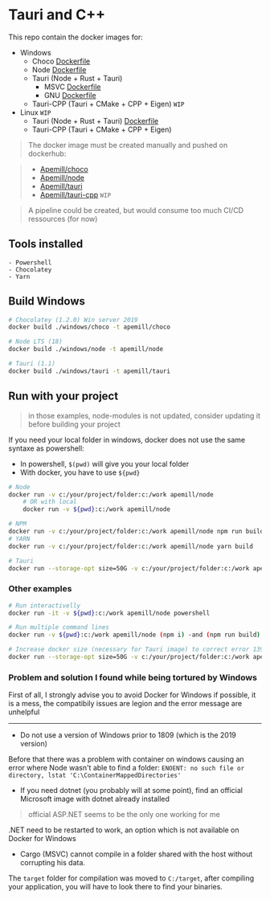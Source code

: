 # Tauri and C++

This repo contain the docker images for:

  - Windows
    - Choco [Dockerfile](https://github.com/Apemill/tauri-docker/blob/main/windows/choco/Dockerfile)
    - Node [Dockerfile](https://github.com/Apemill/tauri-docker/blob/main/windows/node/Dockerfile)
    - Tauri (Node + Rust + Tauri)
      - MSVC [Dockerfile](https://github.com/Apemill/tauri-docker/blob/main/windows/tauri/Dockerfile)
      - GNU [Dockerfile](https://github.com/Apemill/tauri-docker/blob/main/windows/tauri.gnu/Dockerfile)
    - Tauri-CPP (Tauri + CMake + CPP + Eigen) `WIP`
  - Linux `WIP`
    - Tauri (Node + Rust + Tauri) [Dockerfile](https://github.com/Apemill/tauri-docker/blob/main/linux/tauri/Dockerfile)
    - Tauri-CPP (Tauri + CMake + CPP + Eigen)

> The docker image must be created manually and pushed on dockerhub:

>  - [Apemill/choco](https://hub.docker.com/r/apemill/choco)
>  - [Apemill/node](https://hub.docker.com/r/apemill/node)
>  - [Apemill/tauri](https://hub.docker.com/r/apemill/tauri)
>  - [Apemill/tauri-cpp](https://hub.docker.com/r/apemill/tauri-cpp) `WIP`

> A pipeline could be created, but would consume too much CI/CD ressources (for now)

## Tools installed

    - Powershell
    - Chocolatey
    - Yarn

## Build Windows

```sh
# Chocolatey (1.2.0) Win server 2019
docker build ./windows/choco -t apemill/choco

# Node LTS (18)
docker build ./windows/node -t apemill/node

# Tauri (1.1)
docker build ./windows/tauri -t apemill/tauri
```

## Run with your project

> in those examples, node-modules is not updated, consider updating it before building your project

If you need your local folder in windows, docker does not use the same syntaxe as powershell:
- In powershell, ``$(pwd)`` will give you your local folder
- With docker, you have to use ``${pwd}``

```sh
# Node
docker run -v c:/your/project/folder:c:/work apemill/node
    # OR with local
    docker run -v ${pwd}:c:/work apemill/node

# NPM
docker run -v c:/your/project/folder:c:/work apemill/node npm run build
# YARN
docker run -v c:/your/project/folder:c:/work apemill/node yarn build

# Tauri
docker run --storage-opt size=50G -v c:/your/project/folder:c:/work apemill/tauri
```

### Other examples

```sh
# Run interactivelly
docker run -it -v ${pwd}:c:/work apemill/node powershell

# Run multiple command lines
docker run -v ${pwd}:c:/work apemill/node (npm i) -and (npm run build)

# Increase docker size (necessary for Tauri image) to correct error 1392 on Docker compiler
docker run --storage-opt size=50G -v c:/your/project/folder:c:/work apemill/node
```

### Problem and solution I found while being tortured by Windows

First of all, I strongly advise you to avoid Docker for Windows if possible, it is a mess, the compatibily issues are legion and the error message are unhelpful

---

 - Do not use a version of Windows prior to 1809 (which is the 2019 version)

Before that there was a problem with container on windows causing an error where Node wasn't able to find a folder:
    `ENOENT: no such file or directory, lstat 'C:\ContainerMappedDirectories'` 

 - If you need dotnet (you probably will at some point), find an official Microsoft image with dotnet already installed
> official ASP.NET seems to be the only one working for me

.NET need to be restarted to work, an option which is not available on Docker for Windows

 - Cargo (MSVC) cannot compile in a folder shared with the host without corrupting his data.

The `target` folder for compilation was moved to `C:/target`, after compiling your application, you will have to look there to find your binaries.